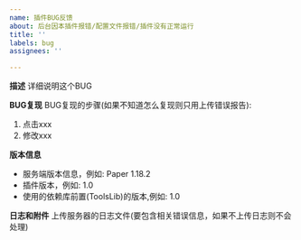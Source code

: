 ```yaml
---
name: 插件BUG反馈
about: 后台因本插件报错/配置文件报错/插件没有正常运行
title: ''
labels: bug
assignees: ''

---
```


**描述**
详细说明这个BUG

**BUG复现**
BUG复现的步骤(如果不知道怎么复现则只用上传错误报告):
1. 点击xxx
2. 修改xxx

**版本信息**
 - 服务端版本信息，例如: Paper 1.18.2
 - 插件版本，例如: 1.0
 - 使用的依赖库前置(ToolsLib)的版本,例如: 1.0

**日志和附件**
上传服务器的日志文件(要包含相关错误信息，如果不上传日志则不会处理)
